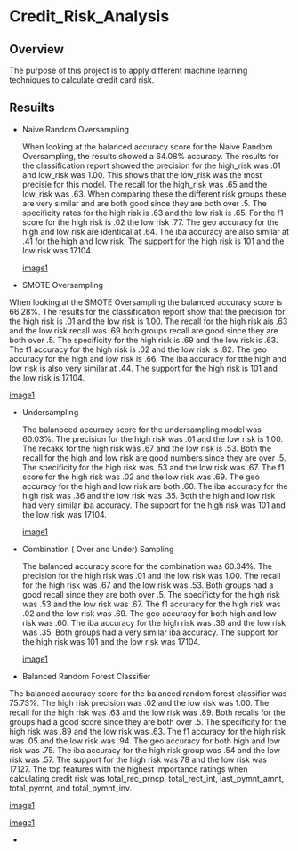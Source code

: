 # Credit_Risk_Analysis

## Overview 

The purpose of this project is to apply different machine learning techniques to calculate credit card risk. 

## Resuilts

- Naive Random Oversampling

  When looking at the balanced accuracy score for the Naive Random Oversampling, the results showed a 64.08% accuracy. The results for the classification report showed the precision for the high_risk was .01 and low_risk was 1.00. This shows that the low_risk was the most precisie for this model. The recall for the high_risk was .65 and the low_risk was .63. When comparing these the different risk groups these are very similar and are both good since they are both over .5. The specificity rates for the high risk is .63 and the low risk is .65. For the f1 score for the high risk is .02 the low risk .77. The geo accuracy for the high and low risk are identical at .64. The iba accuracy are also similar at .41 for the high and low risk. The support for the high risk is 101 and the low risk was 17104. 
  
  [image1]()
  
-  SMOTE Oversampling

  When looking at the SMOTE Oversampling the balanced accuracy score is 66.28%. The results for the classification report show that the precision for the high risk is .01 and the low risk is 1.00. The recall for the high risk ais .63 and the low risk recall was .69 both groups recall are good since they are both over .5. The specificity for the high risk is .69 and the low risk is .63. The f1 accuracy for the high risk is .02 and the low risk is .82. The geo accuracy for the high and low risk is .66. The iba accuracy for tthe high and low risk is also very similar at .44. The support for the high risk is 101 and the low risk is 17104.
  
  [image1]()
  
- Undersampling
 
  The balanbced accuracy score for the undersampling model was 60.03%. The precision for the high risk was .01 and the low risk is 1.00. The recakk for the high risk was .67 and the low risk is .53. Both the recall for the high and low risk are good numbers since they are over .5. The specificity for the high risk was .53 and the low risk was .67. The f1 score for the high risk was .02 and the low risk was .69. The geo accuracy for the high and low risk are both .60. The iba accuracy for the high risk was .36 and the low risk was .35. Both the high and low risk had very similar iba accuracy. The support for the high risk was 101 and the low risk was 17104.
  
  [image1]()
  
 - Combination ( Over and Under) Sampling
 
   The balanced accuracy score for the combination was 60.34%. The precision for the high risk was .01 and the low risk was 1.00. The recall for the high risk was .67 and the low risk was .53. Both groups had a good recall since they are both over .5. The specificty for the high risk was .53 and the low risk was .67. The f1 accuracy for the high risk was .02 and the low risk was .69. The geo accuracy for both high and low risk was .60. The iba accuracy for the high risk was .36 and the low risk was .35. Both groups had a very similar iba accuracy. The support for the high risk was 101 and the low risk was 17104.
   
   [image1]()
   
 -  Balanced Random Forest Classifier
   
   The balanced accuracy score for the balanced random forest classifier was 75.73%. The high risk precision was .02 and the low risk was 1.00. The recall for the high risk was .63 and the low risk was .89. Both recalls for the groups had a good score since they are both over .5. The specificity for the high risk was .89 and the low risk was .63. The f1 accuracy for the high risk was .05 and the low risk was .94. The geo accuracy for both high and low risk was .75. The iba accuracy for the high risk group was .54 and the low risk was .57. The support for the high risk was 78 and the low risk was 17127. The top features with the highest importance ratings when calculating credit risk was total_rec_prncp, total_rect_int, last_pymnt_amnt, total_pymnt, and total_pymnt_inv.
   
   [image1]()
   
   [image1]()
 
 -  
